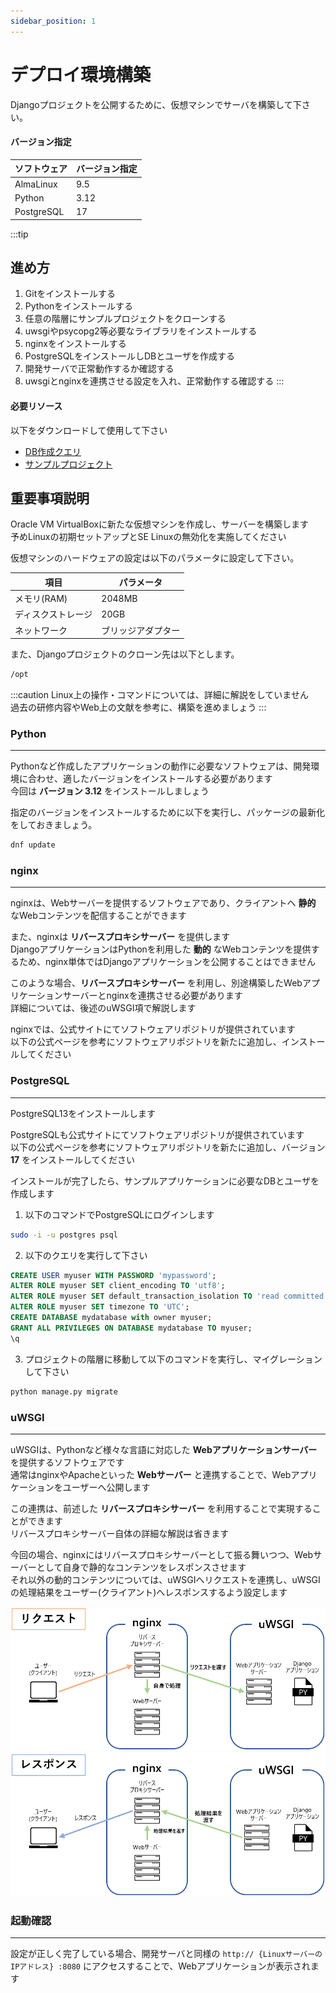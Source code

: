 ```yaml
---
sidebar_position: 1
---
```


# デプロイ環境構築

Djangoプロジェクトを公開するために、仮想マシンでサーバを構築して下さい。

#### バージョン指定

|ソフトウェア|バージョン指定|
|--|--|
|AlmaLinux|9.5|
|Python |3.12|
|PostgreSQL|17|

:::tip
## 進め方
1. Gitをインストールする  
2. Pythonをインストールする  
3. 任意の階層にサンプルプロジェクトをクローンする
4. uwsgiやpsycopg2等必要なライブラリをインストールする
5. nginxをインストールする
6. PostgreSQLをインストールしDBとユーザを作成する
7. 開発サーバで正常動作するか確認する
8. uwsgiとnginxを連携させる設定を入れ、正常動作する確認する
:::

#### 必要リソース
以下をダウンロードして使用して下さい
- [DB作成クエリ](./files/mysite.sql)
- [サンプルプロジェクト](https://github.com/esx11954/mysite)

## 重要事項説明
Oracle VM VirtualBoxに新たな仮想マシンを作成し、サーバーを構築します  
予めLinuxの初期セットアップとSE Linuxの無効化を実施してください  

仮想マシンのハードウェアの設定は以下のパラメータに設定して下さい。

|項目|パラメータ|
|--|--|
|メモリ(RAM)|2048MB|
|ディスクストレージ|20GB|
|ネットワーク|ブリッジアダプター|

また、Djangoプロジェクトのクローン先は以下とします。

```bash
/opt
```

:::caution
Linux上の操作・コマンドについては、詳細に解説をしていません  
過去の研修内容やWeb上の文献を参考に、構築を進めましょう
:::


### Python
---
Pythonなど作成したアプリケーションの動作に必要なソフトウェアは、開発環境に合わせ、適したバージョンをインストールする必要があります  
今回は **バージョン 3.12** をインストールしましょう  

指定のバージョンをインストールするために以下を実行し、パッケージの最新化をしておきましょう。
```bash
dnf update
```

### nginx
---
nginxは、Webサーバーを提供するソフトウェアであり、クライアントへ **静的** なWebコンテンツを配信することができます  

また、nginxは **リバースプロキシサーバー** を提供します  
DjangoアプリケーションはPythonを利用した **動的** なWebコンテンツを提供するため、nginx単体ではDjangoアプリケーションを公開することはできません  

このような場合、**リバースプロキシサーバー** を利用し、別途構築したWebアプリケーションサーバーとnginxを連携させる必要があります  
詳細については、後述のuWSGI項で解説します  

nginxでは、公式サイトにてソフトウェアリポジトリが提供されています  
以下の公式ページを参考にソフトウェアリポジトリを新たに追加し、インストールしてください  


### PostgreSQL
---
PostgreSQL13をインストールします  

PostgreSQLも公式サイトにてソフトウェアリポジトリが提供されています  
以下の公式ページを参考にソフトウェアリポジトリを新たに追加し、バージョン **17** をインストールしてください  

インストールが完了したら、サンプルアプリケーションに必要なDBとユーザを作成します  

1. 以下のコマンドでPostgreSQLにログインします  

```bash
sudo -i -u postgres psql
```

2. 以下のクエリを実行して下さい  

```sql
CREATE USER myuser WITH PASSWORD 'mypassword';
ALTER ROLE myuser SET client_encoding TO 'utf8';
ALTER ROLE myuser SET default_transaction_isolation TO 'read committed';
ALTER ROLE myuser SET timezone TO 'UTC';
CREATE DATABASE mydatabase with owner myuser;
GRANT ALL PRIVILEGES ON DATABASE mydatabase TO myuser;
\q
```

3. プロジェクトの階層に移動して以下のコマンドを実行し、マイグレーションして下さい

```bash
python manage.py migrate
```

### uWSGI
---
uWSGIは、Pythonなど様々な言語に対応した **Webアプリケーションサーバー** を提供するソフトウェアです  
通常はnginxやApacheといった **Webサーバー** と連携することで、Webアプリケーションをユーザーへ公開します  

この連携は、前述した **リバースプロキシサーバー** を利用することで実現することができます  
リバースプロキシサーバー自体の詳細な解説は省きます  

今回の場合、nginxにはリバースプロキシサーバーとして振る舞いつつ、Webサーバーとして自身で静的なコンテンツをレスポンスさせます  
それ以外の動的コンテンツについては、uWSGIへリクエストを連携し、uWSGIの処理結果をユーザー(クライアント)へレスポンスするよう設定します  

![reverseProxyServer](./images/deploy_2.png)
![reverseProxyServer](./images/deploy_3.png)

### 起動確認
---
設定が正しく完了している場合、開発サーバと同様の ```http:// {LinuxサーバーのIPアドレス} :8080``` にアクセスすることで、Webアプリケーションが表示されます 

